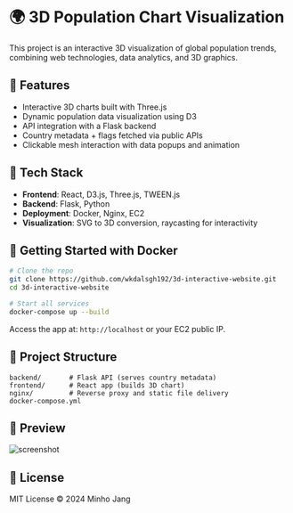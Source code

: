 
# 🌍 3D Population Chart Visualization

This project is an interactive 3D visualization of global population trends, combining web technologies, data analytics, and 3D graphics.

## 🚀 Features

- Interactive 3D charts built with Three.js
- Dynamic population data visualization using D3
- API integration with a Flask backend
- Country metadata + flags fetched via public APIs
- Clickable mesh interaction with data popups and animation

## 🧱 Tech Stack

- **Frontend**: React, D3.js, Three.js, TWEEN.js
- **Backend**: Flask, Python
- **Deployment**: Docker, Nginx, EC2
- **Visualization**: SVG to 3D conversion, raycasting for interactivity

## 🐳 Getting Started with Docker

```bash
# Clone the repo
git clone https://github.com/wkdalsgh192/3d-interactive-website.git
cd 3d-interactive-website

# Start all services
docker-compose up --build
```

Access the app at: `http://localhost` or your EC2 public IP.

## 📁 Project Structure

```
backend/       # Flask API (serves country metadata)
frontend/      # React app (builds 3D chart)
nginx/         # Reverse proxy and static file delivery
docker-compose.yml
```

## 📸 Preview

![screenshot](./preview.gif)

## 📄 License

MIT License © 2024 Minho Jang
```

